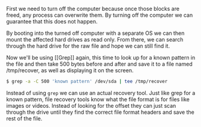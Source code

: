 First we need to turn off the computer because once those blocks are freed, any process can overwrite them. By turning off the computer we can guarantee that this does not happen.

By booting into the turned off computer with a separate OS we can then mount the affected hard drives as read only. From there, we can search through the hard drive for the raw file and hope we can still find it.

Now we'll be using [[Grep]] again, this time to look up for a known pattern in the file and then take 500 bytes before and after and save it to a file named /tmp/recover, as well as displaying it on the screen.

```bash
$ grep -a -C 500 'known pattern' /dev/sda | tee /tmp/recover
```

Instead of using `grep` we can use an actual recovery tool. Just like grep for a known pattern, file recovery tools know what the file format is for files like images or videos.
Instead of looking for the offset they can just scan through the drive until they find the correct file format headers and save the rest of the file.